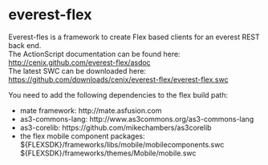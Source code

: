 everest-flex
============

Everest-fles is a framework to create Flex based clients for an everest REST back end.<br/>
The ActionScript documentation can be found here:<br/>
http://cenix.github.com/everest-flex/asdoc<br/>
The latest SWC can be downloaded here:<br/>
https://github.com/downloads/cenix/everest-flex/everest-flex.swc

You need to add the following dependencies to the flex build path:
<ul>
<li>mate framework: http://mate.asfusion.com</li>
<li>as3-commons-lang: http://www.as3commons.org/as3-commons-lang</li>
<li>as3-corelib: https://github.com/mikechambers/as3corelib</li>
<li>the flex mobile component packages:<br/>
${FLEXSDK}/frameworks/libs/mobile/mobilecomponents.swc<br/>
${FLEXSDK}/frameworks/themes/Mobile/mobile.swc</li>
</ul>
